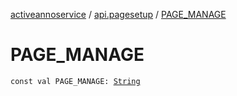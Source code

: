 [activeannoservice](../index.md) / [api.pagesetup](index.md) / [PAGE_MANAGE](./-p-a-g-e_-m-a-n-a-g-e.md)

# PAGE_MANAGE

`const val PAGE_MANAGE: `[`String`](https://kotlinlang.org/api/latest/jvm/stdlib/kotlin/-string/index.html)